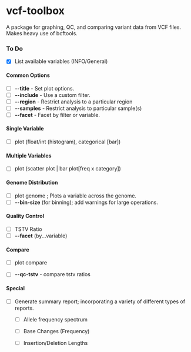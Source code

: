 vcf-toolbox
===========

A package for graphing, QC, and comparing variant data from VCF files. Makes heavy use of bcftools.

### To Do

- [X] List available variables (INFO/General)

#### Common Options

- [ ] __--title__ - Set plot options.
- [ ] __--include__ - Use a custom filter.
- [ ] __--region__ - Restrict analysis to a particular region
- [ ] __--samples__ - Restrict analysis to particular sample(s)
- [ ] __--facet__ - Facet by filter or variable.

#### Single Variable

- [ ] plot <x> (float/int (histogram), categorical [bar])

#### Multiple Variables

- [ ] plot <x> <y> (scatter plot | bar plot[freq x category])

#### Genome Distribution

- [ ] plot genome <y> ; Plots a variable across the genome.
- [ ] __--bin-size__ (for binning); add warnings for large operations.

#### Quality Control

- [ ] TSTV Ratio
- [ ] __--facet__ (by...variable)

#### Compare

- [ ] plot compare
- [ ] __--qc-tstv__ - compare tstv ratios


#### Special

- [ ] Generate summary report; incorporating a variety of different types of reports.
	- [ ] Allele frequency spectrum
	- [ ] Base Changes (Frequency)
	- [ ] Insertion/Deletion Lengths
	
